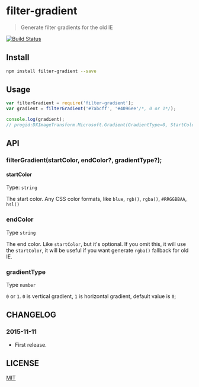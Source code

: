 # filter-gradient
> Generate filter gradients for the old IE

[![Build Status][ci-img]][ci]

## Install

```sh
npm install filter-gradient --save
```

## Usage

```js
var filterGradient = require('filter-gradient');
var gradient = filterGradient('#7abcff', '#4096ee'/*, 0 or 1*/);

console.log(gradient);
// progid:DXImageTransform.Microsoft.Gradient(GradientType=0, StartColorStr='#FF7ABCFF', EndColorStr='#FF4096EE')
```

## API

### filterGradient(startColor, endColor?, gradientType?);

#### startColor

Type: `string`

The start color. Any CSS color formats, like `blue`, `rgb()`, `rgba()`, `#RRGGBBAA`, `hsl()`

### endColor

Type `string`

The end color. Like `startColor`, but it's optional. If you omit this, it will use the `startColor`, it will be useful if you 
want generate `rgba()` fallback for old IE.

### gradientType

Type `number`

`0` or `1`. `0` is vertical gradient, `1` is horizontal gradient, default value is `0`;

## CHANGELOG

### 2015-11-11

- First release.

## LICENSE

[MIT]


[ci-img]:       https://travis-ci.org/yuezk/filter-gradient.svg
[ci]:           https://travis-ci.org/yuezk/filter-gradient
[MIT]:          LICENSE
